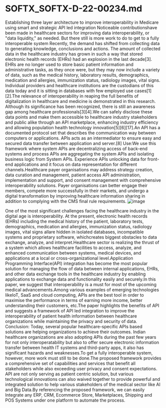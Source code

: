 # SOFTX_SOFTX-D-22-00234.md
Establishing three layer architecture to improve interoperability in Medicare using smart and strategic API led integration
Noticeable contributionshave been made in healthcare sectors for improving data interoperability, or "data liquidity," as needed. But there still is more work to do to get to a fully interoperable system Recently, the demand has shifted from collecting data to generating knowledge, conclusions and actions. The amount of collected data in the healthcare industry has grown in such a way that stored electronic health records (EHRs) had an explosion in the last decade[3]. EHRs are no longer used to store basic patient information and administrative tasks, as they once were, but they may now include a variety of data, such as the medical history, laboratory results, demographics, medication and allergies, immunization status, radiology images, vital signs. Individual providers and healthcare institutions are the custodians of this data today and it is sitting in databases with few employed use cases[1][2].The relevance of interoperability in reaping the full benefits of digitalization in healthcare and medicine is demonstrated in this research. Although its significance has been recognized, there is still an awareness gap among healthcare professionals[3][4].We can safely disclose these data points and make them accessible to healthcare industry stakeholders and public alike through an API marketplace, enhancing industry efficiency and allowing population health technology innovation[5][6][17].An API has a documented protocol set that describes the communication way between computers or applications. APIs acts as an intermediator to ensure easy and secured data transfer between application and server.[8]
Use:We use this framework where system APIs are decentralizing access of back-end systems and process APIs are aggregating the system APIs and isolating business logic from System APIs. Experience APIs unlocking data for front-end applications and it focus on data representation for different channels.Healthcare payer organisations may address strategy creation, data curation and management, patient access API administration, implementation and support, and consent management with comprehensive interoperability solutions. Payer organisations can better engage their members, compete more successfully in their markets, and undergo a digital transformation by improving healthcare information sharing in addition to complying with the CMS final rule requirements.
![image](https://user-images.githubusercontent.com/128586695/226869052-e0e6d3d9-e1df-4e66-8982-1a54b8d5b9d5.png)

One of the most significant challenges facing the healthcare industry in the digital age is interoperability. At the present, electronic health records (EHRs) including the medical history of the patient, laboratory tests, demographics, medication and allergies, immunization status, radiology images, vital signs allare hidden in isolated databases, incompatible systems and proprietary software, whichcreates biggest obstacles to data exchange, analyze, and interpret.Healthcare sector is realizing the thrust of a system which allows healthcare facilities to access, analyze, and enhanced communication between systems, medical devices, and applications at a local or cross-organizational level.Application Programming Interface(API) integration has become the most popular solution for managing the flow of data between internal applications, EHRs, and other data exchange tools in the healthcare industry by enabling applications to exchange data and functionality easily and securely.In this paper, we suggest that interoperability is a must for most of the upcoming medical advancements.Among various examples of emerging technologies likeIoT, SaaS and cloud computing, APIs are the best tool in order to maximise the performance in terms of earning more income, better understanding their customers, etc.The paper highlights the benefits  of API and suggests a framework of API led integration to improve the interoperability of patient health information between healthcare organizations while maintaining the privacy and security of data.
Conclusion: Today, several popular healthcare-specific APIs based solutions are helping organizations to achieve their outcomes. Indian healthcare organizations are also adopting APIs during the past few years for not only interoperatability but  also to offer secure electronic information transfer between health IT systems and third-party apps, it also has significant hazards and weaknesses.To get a fully interoperable system, however, more work must still to be done.The proposed framework provides a comprehensive set of capabilities and services that benefit all stakeholders while also exceeding user privacy and consent expectations. API are not only serving as patient centric solution, but various technological innovations can also waived together to provide powerful and integrated solution to help various stakeholders of the medical sector like AI and Big Data.By referencing the proposed framework, we can easily Integrate any ERP, CRM, Ecommerce Store, Marketplaces, Shipping and POS Systems under one platform to automate the process.
